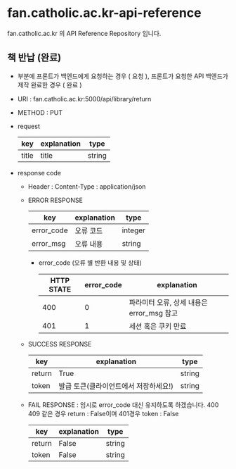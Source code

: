 # fan.catholic.ac.kr-api-reference
fan.catholic.ac.kr 의 API Reference Repository 입니다.

## 책 반납 (완료)
-  부분에 프론트가 백엔드에게 요청하는 경우 ( 요청 ), 프론트가 요청한 API 백엔드가 제작 완료한 경우 ( 완료 )
- URI : fan.catholic.ac.kr:5000/api/library/return
- METHOD : PUT
- request

    | key | explanation | type |
    |--- |--- |--- |
    | title | title | string |
    

- response code
    - Header :
        Content-Type : application/json
    - ERROR RESPONSE
    
        |    key   | explanation |   type  |
        | -------- | ----------- |-------- |
        |error_code| 오류 코드     | integer | 
        |error_msg | 오류 내용  | string  |
        
        - error_code (오류 별 반환 내용 및 상태)
        
            | HTTP STATE | error_code | explanation |
            |----------- | ---------- | ----------- |
            | 400 |0| 파라미터 오류, 상세 내용은 error_msg 참고 |
            | 401 |1| 세션 혹은 쿠키 만료 |

    
    - SUCCESS RESPONSE
    
        | key | explanation | type |
        |--- |--- |--- |
        | return | True | string |
        | token | 발급 토큰(클라이언트에서 저장하세요!) | string |

        
    - FAIL RESPONSE : 임시로 error_code 대신 유지하도록 하겠습니다. 400 409 같은 경우 return : False이며 401경우 token : False 
    
        | key | explanation | type |
        |--- |--- |--- |
        | return | False | string |
        | token | False | string |
